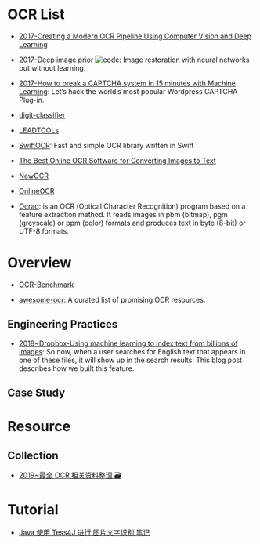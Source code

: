 # OCR List

- [2017-Creating a Modern OCR Pipeline Using Computer Vision and Deep Learning]()

- [2017-Deep image prior ![code](https://ng-tech.icu/assets/code.svg)](https://github.com/DmitryUlyanov/deep-image-prior): Image restoration with neural networks but without learning.

- [2017-How to break a CAPTCHA system in 15 minutes with Machine Learning](https://parg.co/UsP): Let’s hack the world’s most popular Wordpress CAPTCHA Plug-in.

- [digit-classifier](https://github.com/karandesai-96/digit-classifier)

- [LEADTOOLs](http://leadtools.gcpowertools.com.cn/orders/)

- [SwiftOCR](https://github.com/garnele007/SwiftOCR): Fast and simple OCR library written in Swift

- [The Best Online OCR Software for Converting Images to Text](http://blog.a9t9.com/2015/02/ocr-online-converter-review.html)

- [NewOCR](https://www.newocr.com/)

- [OnlineOCR](http://www.onlineocr.net/)

- [Ocrad](http://www.gnu.org/software/ocrad/): is an OCR (Optical Character Recognition) program based on a feature extraction method. It reads images in pbm (bitmap), pgm (greyscale) or ppm (color) formats and produces text in byte (8-bit) or UTF-8 formats.

# Overview

- [OCR-Benchmark](https://github.com/A9T9/OCR-Benchmark)

- [awesome-ocr](https://github.com/wanghaisheng/awesome-ocr): A curated list of promising OCR resources.

## Engineering Practices

- [2018~Dropbox-Using machine learning to index text from billions of images](https://blogs.dropbox.com/tech/2018/10/using-machine-learning-to-index-text-from-billions-of-images/): So now, when a user searches for English text that appears in one of these files, it will show up in the search results. This blog post describes how we built this feature.

## Case Study

# Resource

## Collection

- [2019~最全 OCR 相关资料整理 🗃️](https://mp.weixin.qq.com/s/OXmWLuZR2mzEz7drn4xGDQ)

# Tutorial

- [Java 使用 Tess4J 进行 图片文字识别 笔记](http://my.oschina.net/zhouxiang/blog/161619)
